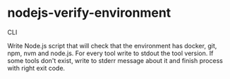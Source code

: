 # nodejs-verify-environment

CLI

Write Node.js script that will check that the environment has docker, git, npm, nvm and node.js. For every tool write to stdout the tool version. If some tools don't exist, write to stderr message about it and finish process with right exit code.
